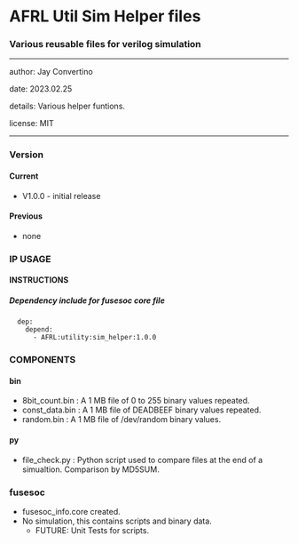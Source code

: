# AFRL Util Sim Helper files
### Various reusable files for verilog simulation
---

   author: Jay Convertino   
   
   date: 2023.02.25  
   
   details: Various helper funtions.   
   
   license: MIT   
   
---

### Version
#### Current
  - V1.0.0 - initial release

#### Previous
  - none

### IP USAGE
#### INSTRUCTIONS

##### Dependency include for fusesoc core file
``` 
  dep:
    depend:
      - AFRL:utility:sim_helper:1.0.0
```

### COMPONENTS
#### bin

* 8bit_count.bin : A 1 MB file of 0 to 255 binary values repeated.
* const_data.bin : A 1 MB file of DEADBEEF binary values repeated.
* random.bin : A 1 MB file of /dev/random binary values.

#### py

* file_check.py : Python script used to compare files at the end of a simualtion. Comparison by MD5SUM.
  
### fusesoc

* fusesoc_info.core created.
* No simulation, this contains scripts and binary data.
  * FUTURE: Unit Tests for scripts.
